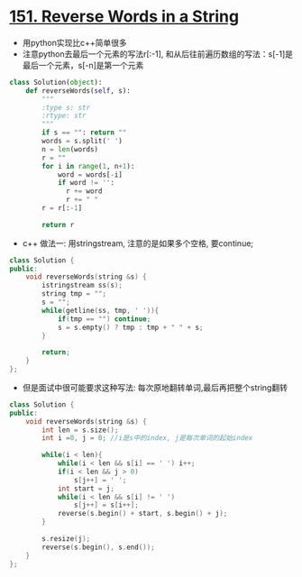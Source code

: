 # [151. Reverse Words in a String](https://leetcode.com/problems/reverse-words-in-a-string/#/description)
* 用python实现比c++简单很多
* 注意python去最后一个元素的写法r[:-1], 和从后往前遍历数组的写法：s[-1]是最后一个元素，s[-n]是第一个元素

```python
class Solution(object):
    def reverseWords(self, s):
        """
        :type s: str
        :rtype: str
        """
        if s == "": return ""
        words = s.split(' ')
        n = len(words)
        r = ""
        for i in range(1, n+1):
            word = words[-i]
            if word != '':
              r += word
              r += " "
        r = r[:-1]
        
        return r
```

* c++ 做法一: 用stringstream, 注意的是如果多个空格, 要continue;

```c++
class Solution {
public:
    void reverseWords(string &s) {
        istringstream ss(s);
        string tmp = "";
        s = "";
        while(getline(ss, tmp, ' ')){
            if(tmp == "") continue;
            s = s.empty() ? tmp : tmp + " " + s;
        }
        
        return;
    }
};

```

* 但是面试中很可能要求这种写法: 每次原地翻转单词,最后再把整个string翻转

```c++
class Solution {
public:
    void reverseWords(string &s) {
        int len = s.size();
        int i =0, j = 0; //i是s中的index, j是每次单词的起始index
        
        while(i < len){
            while(i < len && s[i] == ' ') i++;
            if(i < len && j > 0)
                s[j++] = ' ';
            int start = j;   
            while(i < len && s[i] != ' ')
                s[j++] = s[i++];
            reverse(s.begin() + start, s.begin() + j);
        }
        
        s.resize(j);
        reverse(s.begin(), s.end());
    }
};

```
